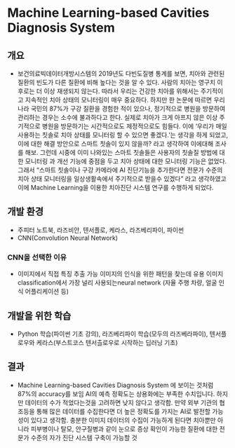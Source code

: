 # Machine Learning-based Cavities Diagnosis System
## 개요 
- 보건의료빅데이터개방시스템의 2019년도 다빈도질병 통계를 보면, 치아와 관련된 질환의 빈도가 다른 질환에 비해 높다는 것을 알 수 있다. 
사람의 치아는 영구치 이후로는 더 이상 재생되지 않는다. 따라서 우리는 건강한 치아를 위해서는 주기적이고 지속적인 치아 상태의 모니터링이 매우 중요하다. 
하지만 한 논문에 따르면 우리나라 국민의 87%가 구강 질환을 경험한 적이 있으나, 정기적으로 병원을 방문하여 관리하는 경우는 소수에 불과하다고 한다. 
실제로 치아가 크게 아프지 않은 이상 주기적으로 병원을 방문하기는 시간적으로도 제정적으로도 힘들다.
이에 ‘우리가 매일 사용하는 칫솔로 치아 상태를 모니터링 할 수 있으면 좋겠다.’는 생각을 하게 되었고, 이에 대한 해결 방안으로 스마트 칫솔이 있지 않을까? 라고 생각하여 이에대해 조사를 해보.
그런데 시중에 이미 나와있는 스마트 칫솔들은 사용자의 칫솔질 방법에 대한 모니터링 과 개선 기능에 중점을 두고 치아 상태에 대한 모니터링 기능은 없었다. 
그래서 “스마트 칫솔이나 구강 카메라에 AI 진단기능을 추가한다면 전문가 수준의 치아 상태 모니터링을 일상생활속에서 주기적으로 받을수 있겠다” 라고 생각하였고 이에 Machine Learning을 이용한 치아진단 시스템 연구를 수행하게 되었다.

## 개발 환경
- 주피터 노트북, 라즈비안, 텐서플로, 케라스, 라즈베리파이, 파이썬
- CNN(Convolution Neural Network)
### CNN을 선택한 이유
- 이미지에서 직접 특징 추출 가능
이미지의 인식을 위한 패턴을 찾는데 유용
이미지 classification에서 가장 널리 사용되는neural network
(자율 주행 차량, 얼굴 인식 어플리케이션 등)

## 개발을 위한 학습
- Python 학습(파이썬 기초 강의), 라즈베리파이 학습(모두의 라즈베라파이), 텐서플로우와 케라스(부스트코스 텐서츨로우로 시작하는 딥러닝 기초)

## 결과
- Machine Learning-based Cavities Diagnosis System 에 보이는 것처럼 87%의 accuracy를 보임
AI의 예측 정확도는 상용화에는 부족한 수치입니다. 하지만 데이터의 수가 적었다는것을 고려하면 낮지 않다고 생각함.
만약 외부 기관의 협조등을 통해 많은 데이터를 수집한다면 더 높은 정확도를 가지는 AI로 발전할 가능성이 있다고 생각함.
충분한 이미지 데이터의 수집이 가능하게 된다면 치아뿐만 아니라 피부병이나 탈모, 안구질병과 같이 눈으로 증상 확인이 가능한 질환에 대한 전문가 수준의 자가 진단 시스템 구축이 가능할 것
